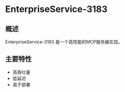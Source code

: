 # EnterpriseService-3183

## 概述

EnterpriseService-3183 是一个高性能的MCP服务器实现。

## 主要特性

- 高吞吐量
- 低延迟
- 易于部署
